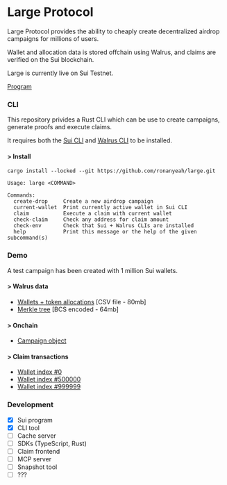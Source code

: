 # Large Protocol

Large Protocol provides the ability to cheaply create decentralized airdrop campaigns for millions of users.

Wallet and allocation data is stored offchain using Walrus, and claims are verified on the Sui blockchain.

Large is currently live on Sui Testnet.

[Program](https://testnet.suivision.xyz/package/0x5cccbfec0ef491993f5b2aa19b98845476ad720254c2e758254e23dbe547b94d)

### CLI

This repository privides a Rust CLI which can be use to create campaigns, generate proofs and execute claims.

It requires both the [Sui CLI](https://docs.sui.io/guides/developer/getting-started/sui-install) and [Walrus CLI](https://docs.wal.app/usage/setup.html) to be installed.

#### > Install

`cargo install --locked --git https://github.com/ronanyeah/large.git`


```
Usage: large <COMMAND>

Commands:
  create-drop     Create a new airdrop campaign
  current-wallet  Print currently active wallet in Sui CLI
  claim           Execute a claim with current wallet
  check-claim     Check any address for claim amount
  check-env       Check that Sui + Walrus CLIs are installed
  help            Print this message or the help of the given subcommand(s)
```

### Demo

A test campaign has been created with 1 million Sui wallets.

#### > Walrus data
- [Wallets + token allocations](https://walruscan.com/testnet/blob/hAsa4S6oysAexymYeF555YFAzcJq5TyXeQPzeDjjhHs) [CSV file - 80mb]
- [Merkle tree](https://walruscan.com/testnet/blob/clO5fSMCMPp2Cc6D0_uAtfblm_-B8ItVqovHUAxPxzg) [BCS encoded - 64mb]

#### > Onchain

- [Campaign object](https://testnet.suivision.xyz/object/0xdda2402ee7e7a4cb0a5a68692e9dac087be029bbd7d518e189121387a12b71b1)

#### > Claim transactions

- [Wallet index #0](https://testnet.suivision.xyz/txblock/AcXJ9gPGLQLFPkvBivHaXTwjjS9AAigytWQDWb6KwRZg)
- [Wallet index #500000](https://testnet.suivision.xyz/txblock/46bxmHVsXNHLSXhLdf5ex77uXKcNuLgSeA1mBXC7gtdQ)
- [Wallet index #999999](https://testnet.suivision.xyz/txblock/9Dobttit4pWxxWs2Dj9c5JqW38WE3Btqw2L9ZfKwrshH)


### Development

- [x] Sui program
- [x] CLI tool
- [ ] Cache server
- [ ] SDKs (TypeScript, Rust)
- [ ] Claim frontend
- [ ] MCP server
- [ ] Snapshot tool
- [ ] ???